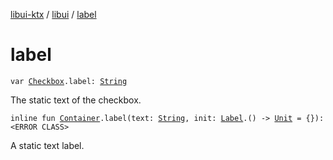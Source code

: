 [libui-ktx](../index.md) / [libui](index.md) / [label](./label.md)

# label

`var `[`Checkbox`](-checkbox/index.md)`.label: `[`String`](https://kotlinlang.org/api/latest/jvm/stdlib/kotlin/-string/index.html)

The static text of the checkbox.

`inline fun `[`Container`](-container/index.md)`.label(text: `[`String`](https://kotlinlang.org/api/latest/jvm/stdlib/kotlin/-string/index.html)`, init: `[`Label`](-label/index.md)`.() -> `[`Unit`](https://kotlinlang.org/api/latest/jvm/stdlib/kotlin/-unit/index.html)` = {}): <ERROR CLASS>`

A static text label.

